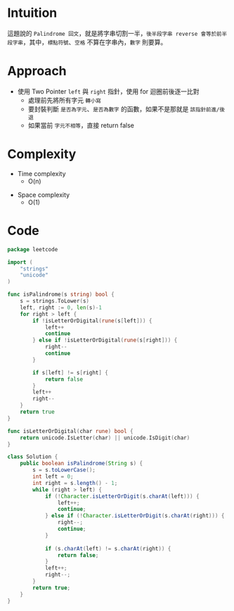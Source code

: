 # Intuition
這題說的 `Palindrome 回文`，就是將字串切割一半，`後半段字串 reverse 會等於前半段字串`，其中，`標點符號`、`空格` 不算在字串內，`數字` 則要算。
<!-- Describe your first thoughts on how to solve this problem. -->

# Approach

- 使用 Two Pointer `left` 與 `right` 指針，使用 for 迴圈前後逐一比對
	- 處理前先將所有字元 `轉小寫`
	- 要封裝判斷 `是否為字元`、`是否為數字` 的函數，如果不是那就是 `該指針前進/後退`
	- 如果當前 `字元不相等`，直接 return false
<!-- Describe your approach to solving the problem. -->

# Complexity
- Time complexity
    - O(n)
<!-- Add your time complexity here, e.g. $$O(n)$$ -->

- Space complexity 
    - O(1)
<!-- Add your space complexity here, e.g. $$O(n)$$ -->

# Code
```go
package leetcode

import (
	"strings"
	"unicode"
)

func isPalindrome(s string) bool {
	s = strings.ToLower(s)
	left, right := 0, len(s)-1
	for right > left {
		if !isLetterOrDigital(rune(s[left])) {
			left++
			continue
		} else if !isLetterOrDigital(rune(s[right])) {
			right--
			continue
		}

		if s[left] != s[right] {
			return false
		}
		left++
		right--
	}
	return true
}

func isLetterOrDigital(char rune) bool {
	return unicode.IsLetter(char) || unicode.IsDigit(char)
}
```

```java
class Solution {
    public boolean isPalindrome(String s) {
        s = s.toLowerCase();
        int left = 0;
        int right = s.length() - 1;
        while (right > left) {
            if (!Character.isLetterOrDigit(s.charAt(left))) {
                left++;
                continue;
            } else if (!Character.isLetterOrDigit(s.charAt(right))) {
                right--;
                continue;
            }
            
            if (s.charAt(left) != s.charAt(right)) {
                return false;
            }
            left++;
            right--;
        }
        return true;
    }
}
```